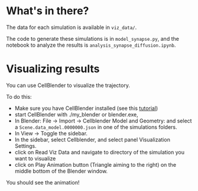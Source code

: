 # What's in there?

The data for each simulation is available in `viz_data/`.

The code to generate these simulations is in `model_synapse.py`, and the notebook to analyze the results is `analysis_synapse_diffusion.ipynb`.

# Visualizing results

You can use CellBlender to visualize the trajectory.

To do this:

- Make sure you have CellBlender installed (see this [tutorial](https://mcell.org/mcell4_documentation/installation.html))
- start CellBlender with ./my_blender or blender.exe,
- In Blender: File -> Import -> Cellblender Model and Geometry: and select a `Scene.data_model.0000000.json` in one of the simulations folders.
- In View -> Toggle the sidebar.
- In the sidebar, select Cellblender, and select panel Visualization Settings.
- click on Read Viz Data and navigate to directory of the simulation you want to visualize
- click on Play Animation button (Triangle aiming to the right) on the middle bottom of the Blender window.

You should see the animation!
